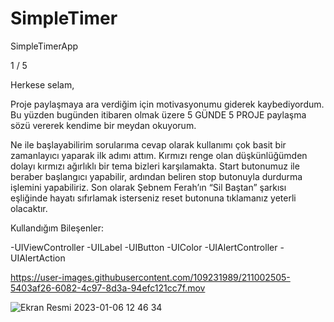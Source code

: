 # SimpleTimer

SimpleTimerApp

1 / 5

Herkese selam,

Proje paylaşmaya ara verdiğim için motivasyonumu giderek kaybediyordum.  Bu yüzden bugünden itibaren  olmak üzere 5 GÜNDE 5 PROJE paylaşma sözü vererek kendime bir meydan okuyorum.
 
Ne ile başlayabilirim sorularıma cevap olarak kullanımı çok basit bir zamanlayıcı yaparak ilk adımı attım. Kırmızı renge olan düşkünlüğümden dolayı kırmızı ağırlıklı bir tema bizleri karşılamakta. Start butonumuz ile beraber başlangıcı yapabilir, ardından beliren stop butonuyla durdurma işlemini yapabiliriz. Son olarak Şebnem Ferah’ın “Sil Baştan” şarkısı eşliğinde hayatı sıfırlamak isterseniz reset butonuna tıklamanız yeterli olacaktır.

Kullandığım Bileşenler: 

-UIViewController 
-UILabel
-UIButton
-UIColor
-UIAlertController
-UIAlertAction




https://user-images.githubusercontent.com/109231989/211002505-5403af26-6082-4c97-8d3a-94efc121cc7f.mov


![Ekran Resmi 2023-01-06 12 46 34](https://user-images.githubusercontent.com/109231989/211002547-3fa761f8-1f16-42b8-a42f-138ae43eb71e.png)
